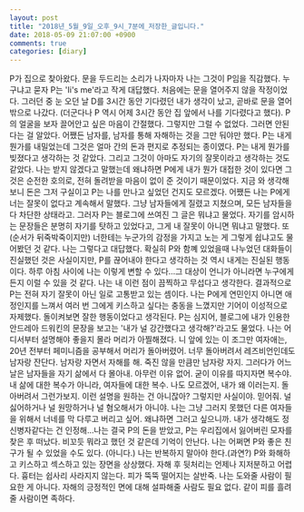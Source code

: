 ```yaml
---
layout: post
title: "2018년_5월_9일_오후_9시_7분에_저장한_글입니다."
date: 2018-05-09 21:07:00 +0900
comments: true 
categories: [diary] 
---
```


P가 집으로 찾아왔다. 문을 두드리는 소리가 나자마자 나는 그것이 P임을 직감했다. 누구냐고 묻자 P는 'Ii's me'라고 작게 대답했다. 처음에는 문을 열어주지 않을 작정이었다. 그러던 중 눈 오던 날 D를 3시간 동안 기다렸던 내가 생각이 났고, 곧바로 문을 열어 밖으로 나갔다. (더군다나 P 역시 어제 3시간 동안 집 앞에서 나를 기다렸다고 했다). P의 얼굴을 보자 끌어안고 싶은 마음이 간절했다. 그렇지만 그럴 수 없었다. 그러면 안된다는 걸 알았다. 어쨌든 남자를, 남자를 통해 자해하는 것을 그만 둬야만 했다. P는 내게 뭔가를 내밀었는데 그것은 얼마 간의 돈과 편지로 추정되는 종이였다. P는 내게 뭔가를 빚졌다고 생각하는 것 같았다. 그리고 그것이 아마도 자기의 잘못이라고 생각하는 것도 같았다. 나는 받지 않겠다고 말했는데 왜냐하면 P에게 내가 뭔가 대접한 것이 있다면 그것은 순전한 호의로, 전혀 돌려받을 마음이 없이 준 것이기 때문이었다. 지금 와 생각해보니 돈은 그저 구실이고 P는 나를 만나고 싶었던 건지도 모르겠다. 어쨌든 나는 P에게 너는 잘못이 없다고 계속해서 말했다. 그냥 남자들에게 질렸고 지쳤으며, 모든 남자들을 다 차단한 상태라고. 그러자 P는 블로그에 쓰여진 그 글은 뭐냐고 물었다. 자기를 암시하는 문장들은 분명히 자기를 탓하고 있었다고, 그게 내 잘못이 아니면 뭐냐고 말했다. 또 (순서가 뒤죽박죽이지만) 너한테는 누군가의 감정을 가지고 노는 게 그렇게 쉽냐고도 물어봤던 것 같다. 나는 그렇다고 대답했다. 확실히 P와 함꼐 있었을때 나누었던 대화들이 진실했던 것은 사실이지만, P를 끊어내야 한다고 생각하는 것 역시 내게는 진실된 행동이다. 하루 아침 사이에 나는 이렇게 변할 수 있다...그 대상이 언니가 아니라면 누구에게든지 이럴 수 있을 것 같다. 나는 내 이런 점이 끔찍하고 무섭다고 생각한다. 결과적으로 P는 전혀 자기 잘못이 아닌 일로 고통받고 있는 셈이다. 나는 P에게 연민인지 아니면 애정인지를 느껴서 여러 번 그에게 키스하고 싶다는 충동을 느꼈지만 기어이 이성적으로 자제했다. 돌이켜보면 잘한 행동이었다고 생각된다. P는 심지어, 블로그에 내가 인용한 안드레아 드워킨의 문장을 보고는 '내가 널 강간했다고 생각해?'라고도 물었다. 나는 어디서부터 설명해야 좋을지 몰라 머리가 아찔해졌다. 니 앞에 있는 이 조그만 여자애는, 20년 전부터 페미니즘을 공부해서 머리가 돌아버렸어. 너무 돌아버려서 레즈비언인데도 남자랑 잔단다. 남자랑 자면서 자해를 해. 죽진 않을 만큼만 남자랑 자지. 그러다가 어느 날은 남자들을 자기 삶에서 다 몰아내. 아무런 이유 없어. 굳이 이유를 따지자면 복수야. 내 삶에 대한 복수가 아니라, 여자들에 대한 복수. 나도 모르겠어, 내가 왜 이러는지. 돌아버려서 그런가보지. 이런 설명을 원하는 건 아니잖아? 그렇지만 사실이야. 믿어줘. 널 싫어하거나 널 원망하거나 널 혐오해서가 아니야. 나는 그냥 그러지 못했던 다른 여자들을 위해서 너네를 막 다루고 버리고 싶어. 왜냐하면 그러고 싶으니까. 내가 생각해도 정신병자같다는 건 인정해...나는 결국 P의 돈을 받았고, P는 우리집에서 잃어버린 모자를 찾은 후 떠났다. 비꼬듯 뭐라고 했던 것 같은데 기억이 안난다. 나는 어쩌면 P와 좋은 친구가 될 수 있었을 수도 있다. (아니다.) 나는 반복하지 말아야 한다.(과연?) P와 화해하고 키스하고 섹스하고 있는 장면을 상상했다. 자해 후 뒷처리는 언제나 지저분하고 어렵다. 흉터는 쉽사리 사라지지 않는다. 피가 뚝뚝 떨어지는 살반죽. 나는 도와줄 사람이 필요한 게 아니다. 자해의 긍정적인 면에 대해 설파해줄 사람도 필요 없다. 같이 피를 흘려줄 사람이면 족하다. 


